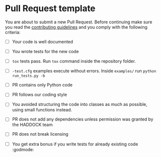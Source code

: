 # Pull Request template

You are about to submit a new Pull Request. Before continuing make sure
you read the [contributing guidelines](CONTRIBUTING.md) and you comply
with the following criteria:

- [ ] Your code is well documented
- [ ] You wrote tests for the new code
- [ ] `tox` tests pass. Run `tox` command inside the repository folder.
- [ ] `-test.cfg` examples execute without errors. Inside `examples/` run `python run_tests.py -b`
- [ ] PR contains only Python code
- [ ] PR follows our coding style
- [ ] You avoided structuring the code into classes as much as possible, using small functions instead.
- [ ] PR does not add any dependencies unless permission was granted by the HADDOCK team
- [ ] PR does not break licensing
- [ ] You get extra bonus if you write tests for already existing code :godmode:

